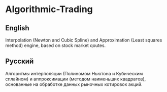 # Algorithmic-Trading
## English
Interpolation (Newton and Cubic Spline) and Approximation (Least squares method) engine, based on stock market qoutes.

## Русский
Алгоритмы интерполяции (Полиномом Ньютона и Кубическим сплайном) и аппроксимации (методом наименьших квадратов), основанные на обработке данных рыночных котировок акций.
